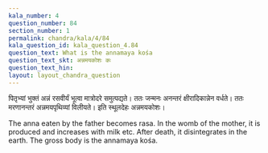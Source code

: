 ```yaml
---
kala_number: 4
question_number: 84
section_number: 1
permalink: chandra/kala/4/84
kala_question_id: kala_question_4.84
question_text: What is the annamaya kośa
question_text_skt: अन्नमयकोशः कः
question_text_hin: 
layout: layout_chandra_question
---
```


<!-- skt-start -->
पितृभ्यां भुक्तं अन्नं रसवीर्यं भूत्वा मात्रोदरे समुत्पद्यते। ततः जन्मनः अनन्तरं क्षीरादिकान्नेन वर्धते। ततः मरणानन्तरं अन्नमयपृथिव्यां विलीयते। इति स्थूलदेहः अन्नमयकोशः।
<!-- skt-end -->

<!-- eng-start -->
The anna eaten by the father becomes rasa. In the womb of the mother, it is produced and increases with milk etc. After death, it disintegrates in the earth. The gross body is the annamaya kośa. 
<!-- eng-end -->
